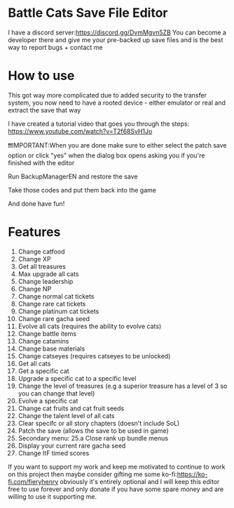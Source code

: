 # Battle Cats Save File Editor

I have a discord server:https://discord.gg/DvmMgvn5ZB You can become a developer there and give me your pre-backed up save files
and is the best way to report bugs + contact me

# How to use
This got way more complicated due to added security to the transfer system, you now need to have a rooted device - either emulator or real and extract the save that way

I have created a tutorial video that goes you through the steps: https://www.youtube.com/watch?v=T2f68SyH1Jo

:exclamation::exclamation:IMPORTANT:When you are done make sure to either select the patch save option or click "yes" when the dialog box opens asking you if you're finished with the editor

Run BackupManagerEN and restore the save

Take those codes and put them back into the game

And done have fun!

# Features
1. Change catfood
2. Change XP
3. Get all treasures
4. Max upgrade all cats
5. Change leadership
6. Change NP
7. Change normal cat tickets
8. Change rare cat tickets
9. Change platinum cat tickets
10. Change rare gacha seed
11. Evolve all cats (requires the ability to evolve cats)
12. Change battle items
13. Change catamins
14. Change base materials
15. Change catseyes (requires catseyes to be unlocked)
16. Get all cats
17. Get a specific cat
18. Upgrade a specific cat to a specific level
19. Change the level of treasures (e.g a superior treasure has a level of 3 so you can change that level)
20. Evolve a specific cat
21. Change cat fruits and cat fruit seeds
22. Change the talent level of all cats
23. Clear specifc or all story chapters (doesn't include SoL)
24. Patch the save (allows the save to be used in game)
25. Secondary menu:
25.a Close rank up bundle menus
26. Display your current rare gacha seed
27. Change ItF timed scores


If you want to support my work and keep me motivated to continue to work on this project then maybe consider gifting me some ko-fi:https://ko-fi.com/fieryhenry obviously it's entirely optional and I will keep this editor free to use forever and only donate if you have some spare money and are willing to use it supporting me.
